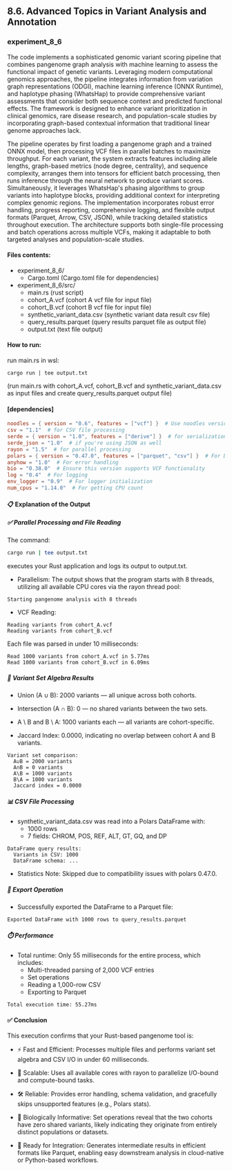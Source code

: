 ## 8.6. Advanced Topics in Variant Analysis and Annotation

### experiment_8_6

The code implements a sophisticated genomic variant scoring pipeline that combines pangenome graph analysis with machine learning to assess the functional impact of genetic variants. Leveraging modern computational genomics approaches, the pipeline integrates information from variation graph representations (ODGI), machine learning inference (ONNX Runtime), and haplotype phasing (WhatsHap) to provide comprehensive variant assessments that consider both sequence context and predicted functional effects. The framework is designed to enhance variant prioritization in clinical genomics, rare disease research, and population-scale studies by incorporating graph-based contextual information that traditional linear genome approaches lack.

The pipeline operates by first loading a pangenome graph and a trained ONNX model, then processing VCF files in parallel batches to maximize throughput. For each variant, the system extracts features including allele lengths, graph-based metrics (node degree, centrality), and sequence complexity, arranges them into tensors for efficient batch processing, then runs inference through the neural network to produce variant scores. Simultaneously, it leverages WhatsHap's phasing algorithms to group variants into haplotype blocks, providing additional context for interpreting complex genomic regions. The implementation incorporates robust error handling, progress reporting, comprehensive logging, and flexible output formats (Parquet, Arrow, CSV, JSON), while tracking detailed statistics throughout execution. The architecture supports both single-file processing and batch operations across multiple VCFs, making it adaptable to both targeted analyses and population-scale studies.

#### Files contents:
* experiment_8_6/
  * Cargo.toml (Cargo.toml file for dependencies)
* experiment_8_6/src/
  * main.rs (rust script)
  * cohort_A.vcf (cohort A vcf file for input file)
  * cohort_B.vcf (cohort B vcf file for input file)
  * synthetic_variant_data.csv (synthetic variant data result csv file)
  * query_results.parquet (query results parquet file as output file)
  * output.txt (text file output)

#### How to run:

run main.rs in wsl:

```wsl
cargo run | tee output.txt
```

(run main.rs with cohort_A.vcf, cohort_B.vcf and synthetic_variant_data.csv as input files and create query_results.parquet output file)

#### [dependencies]

```toml
noodles = { version = "0.6", features = ["vcf"] }  # Use noodles version 0.6 for VCF
csv = "1.1"  # for CSV file processing
serde = { version = "1.0", features = ["derive"] }  # for serialization
serde_json = "1.0"  # if you're using JSON as well
rayon = "1.5"  # for parallel processing
polars = { version = "0.47.0", features = ["parquet", "csv"] }  # For DataFrame manipulation, with CSV and Parquet features
anyhow = "1.0"  # For error handling
bio = "0.38.0"  # Ensure this version supports VCF functionality
log = "0.4"  # For logging
env_logger = "0.9"  # For logger initialization
num_cpus = "1.14.0"  # For getting CPU count
```

#### 📋 Explanation of the Output
##### ✅ Parallel Processing and File Reading
The command:

```bash
cargo run | tee output.txt
```

executes your Rust application and logs its output to output.txt.

* Parallelism: The output shows that the program starts with 8 threads, utilizing all available CPU cores via the rayon thread pool:

```text
Starting pangenome analysis with 8 threads
```

* VCF Reading:

```text
Reading variants from cohort_A.vcf
Reading variants from cohort_B.vcf
```

Each file was parsed in under 10 milliseconds:

```text
Read 1000 variants from cohort_A.vcf in 5.77ms
Read 1000 variants from cohort_B.vcf in 6.09ms
```

##### 🧬 Variant Set Algebra Results

* Union (A ∪ B): 2000 variants — all unique across both cohorts.

* Intersection (A ∩ B): 0 — no shared variants between the two sets.

* A \ B and B \ A: 1000 variants each — all variants are cohort-specific.

* Jaccard Index: 0.0000, indicating no overlap between cohort A and B variants.

```text
Variant set comparison:
  A∪B = 2000 variants
  A∩B = 0 variants
  A\B = 1000 variants
  B\A = 1000 variants
  Jaccard index = 0.0000
```

##### 📊 CSV File Processing

* synthetic_variant_data.csv was read into a Polars DataFrame with:
  * 1000 rows
  * 7 fields: CHROM, POS, REF, ALT, GT, GQ, and DP
```text
DataFrame query results:
  Variants in CSV: 1000
  DataFrame schema: ...
```

* Statistics Note: Skipped due to compatibility issues with polars 0.47.0.

##### 💾 Export Operation

* Successfully exported the DataFrame to a Parquet file:

```text
Exported DataFrame with 1000 rows to query_results.parquet
```

##### ⏱️ Performance

* Total runtime: Only 55 milliseconds for the entire process, which includes:
  * Multi-threaded parsing of 2,000 VCF entries
  * Set operations
  * Reading a 1,000-row CSV
  * Exporting to Parquet

```text
Total execution time: 55.27ms
```

#### ✅ Conclusion
This execution confirms that your Rust-based pangenome tool is:

* ⚡ Fast and Efficient: Processes multiple files and performs variant set algebra and CSV I/O in under 60 milliseconds.

* 🧵 Scalable: Uses all available cores with rayon to parallelize I/O-bound and compute-bound tasks.

* 🛠️ Reliable: Provides error handling, schema validation, and gracefully skips unsupported features (e.g., Polars stats).

* 🧬 Biologically Informative: Set operations reveal that the two cohorts have zero shared variants, likely indicating they originate from entirely distinct populations or datasets.

* 🧱 Ready for Integration: Generates intermediate results in efficient formats like Parquet, enabling easy downstream analysis in cloud-native or Python-based workflows.


